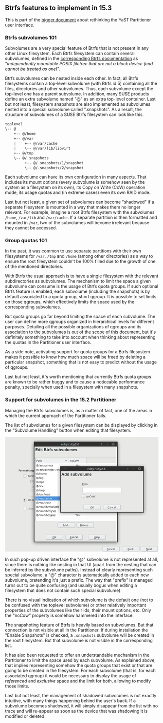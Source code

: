 ## Btrfs features to implement in 15.3

This is part of the [bigger document](../partitioner_ui.md) about rethinking the YaST Partitioner
user interface.

### Btrfs subvolumes 101

Subvolumes are a very special feature of Btrfs that is not present in any other Linux filesystem.
Each Btrfs filesystem can contain several subvolumes, defined in the [corresponding Btrfs
documentation](https://btrfs.wiki.kernel.org/index.php/SysadminGuide) as "_independently mountable
POSIX filetree that are not a block device (and cannot be treated as one)_".

Btrfs subvolumes can be nested inside each other. In fact, all Btrfs filesystems contain a top-level
subvolume (with Btrfs id 5) containing all the files, directories and other subvolumes. Thus, each
subvolume except the top-level one has a parent subvolume. In addition, many SUSE products define an
extra subvolume named "@" as an extra top-level container. Last but not least, filesystem snapshots
are also implemented as subvolumes nested into a special subvolume called ".snapshots". As a
result, the structure of subvolumes of a SUSE Btrfs filesystem can look like this.

```
toplevel
\-- @
    +-- @/home
    +-- @/var
    |    +-- @/var/cache
    |    \-- @/var/lib/libvirt
    +-- @/tmp
    \-- @/.snapshots
         +-- @/.snapshots/1/snapshot
         \-- @/.snapshots/2/snapshot
```

Each subvolume can have its own configuration in many aspects. That includes its mount options
(every subvolume is somehow seen by the system as a filesystem on its own), its Copy on Write (CoW)
operation mode, its usage quotas and (in extreme cases) even its own RAID mode.

Last but not least, a given set of subvolumes can become "shadowed" if a separate filesystem is
mounted in a way that makes them no longer relevant. For example, imagine a root Btrfs filesystem
with the subvolumes `/home`, `/var/lib` and `/var/cache`. If a separate partition is then formatted
and mounted in `/var`, two of the subvolumes will become irrelevant because they cannot be accessed.

### Group quotas 101

In the past, it was common to use separate partitions with their own filesystems for `/var`, `/tmp`
and `/home` (among other directories) as a way to ensure the root filesystem couldn't be 100% filled
due to the growth of one of the mentioned directories.

With Btrfs the usual approach is to have a single filesystem with the relevant subdirectories as
subvolumes. The mechanism to limit the space a given subvolume can consume is the usage of Btrfs
quota groups. If such optional Btrfs feature is enabled, each subvolume (including the snapshots) is
by default associated to a quota group, short qgroup. It is possible to set limits on those qgroups,
which effectively limits the space used by the corresponding subvolumes.

But quota groups go far beyond limiting the space of each subvolume. The user can define more
qgroups organized in hierarchical levels for different purposes.  Detailing all the possible
organizations of qgroups and its association to the subvolumes is out of the scope of this document,
but it's definitely something to take into account when thinking about representing the quotas in
the Partitioner user interface.

As a side note, activating support for quota groups for a Btrfs filesystem makes it possible to know
how much space will be freed by deleting a particular snapshot, something that is not easy to
predict without the usage of qgroups.

Last but not least, it's worth mentioning that currently Btrfs quota groups are known to be rather
buggy and to cause a noticeable performance penalty, specially when used in a filesystem with many
snapshots.

### Support for subvolumes in the 15.2 Partitioner

Managing the Btrfs subvolumes is, as a matter of fact, one of the areas in which the current
approach of the Partitioner fails.

The list of subvolumes for a given filesystem can be displayed by clicking in the  "Subvolume
Handling" button when editing that filesystem.

![Editing subvolumes](img/current_subvolumes.png)

In such pop-up driven interface the "@" subvolume is not represented at all, since there is nothing
like nesting in that UI (apart from the nesting that can be inferred by the subvolume paths).
Instead of clearly representing such special subvolume, a "@" character is automatically added to
each new subvolume, pretending it's just a prefix. The way that "prefix" is managed turns out to be
quite confusing (and usually bogus when editing a filesystem that does not contain such special
subvolume).

There is no visual indication of which subvolume is the default one (not to be confused with the
toplevel subvolume) or other relatively important properties of the subvolumes like their ids, their
mount options, etc. Only the "noCow" property is somehow hammered into the interface.

The snapshoting feature of Btrfs is heavily based on subvolumes. But that connection is not visible
at all in the Partitioner. If during installation the "Enable Snapshots" is checked, a `.snapshots`
subvolume will be created in the root filesystem. But that subvolume is not visible in the
corresponding list.

It has also been requested to offer an understandable mechanism in the Partitioner to limit the
space used by each subvolume. As explained above, that implies representing somehow the quota groups
that exist or that are going to be created in the filesystem. For each subvolume (that is, for each
associated qgroup) it would be necessary to display the usage of _referenced_ and _exclusive_ space
and the limit for both, allowing to modify those limits.

Last but not least, the management of shadowed subvolumes is not exactly intuitive, with many things
happening behind the user's back. If a subvolume becomes shadowed, it will simply disappear from the
list with no trace and will re-appear as soon as the device that was shadowing it is modified or
deleted.

